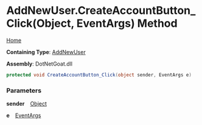 # AddNewUser\.CreateAccountButton\_Click\(Object, EventArgs\) Method

[Home](../../../../../README.md)

**Containing Type**: [AddNewUser](../README.md)

**Assembly**: DotNetGoat\.dll

```csharp
protected void CreateAccountButton_Click(object sender, EventArgs e)
```

### Parameters

**sender** &ensp; [Object](https://docs.microsoft.com/en-us/dotnet/api/system.object)

**e** &ensp; [EventArgs](https://docs.microsoft.com/en-us/dotnet/api/system.eventargs)